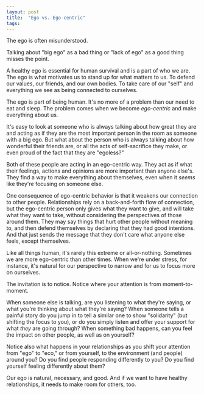 ```yaml
---
layout: post
title:  "Ego vs. Ego-centric"
tags: 
---
```


The ego is often misunderstood.

Talking about "big ego" as a bad thing or "lack of ego" as a good thing misses the point.

A healthy ego is essential for human survival and is a part of who we are. The ego is what motivates us to stand up for what matters to us. To defend our values, our friends, and our own bodies. To take care of our "self" and everything we see as being connected to ourselves.

The ego is part of being human. It's no more of a problem than our need to eat and sleep. The problem comes when we become *ego-centric* and make everything about us.

It's easy to look at someone who is always talking about how great they are and acting as if they are the most important person in the room as someone with a big ego. But what about the person who is always talking about how wonderful their friends are, or all the acts of self-sacrifice they make, or even proud of the fact that they are "egoless?"

Both of these people are acting in an ego-centric way. They act as if what their feelings, actions and opinions are more important than anyone else's. They find a way to make everything about themselves, even when it *seems* like they're focusing on someone else.

One consequence of ego-centric behavior is that it weakens our connection to other people. Relationships rely on a back-and-forth flow of connection, but the ego-centric person only gives what they want to give, and will take what they want to take, without considering the perspectives of those around them. They may say things that hurt other people without meaning to, and then defend themselves by declaring that they had good intentions. And that just sends the message that they don't care what anyone else feels, except themselves.

Like all things human, it's rarely this extreme or all-or-nothing. Sometimes we are more ego-centric than other times. When we're under stress, for instance, it's natural for our perspective to narrow and for us to focus more on ourselves.

The invitation is to notice. Notice where your attention is from moment-to-moment.

When someone else is talking, are you listening to what they're saying, or what you're thinking about what they're saying? When someone tells a painful story do you jump in to tell a similar one to show "solidarity" (but shifting the focus to you), or do you simply listen and offer your support for what *they* are going through? When something bad happens, can you feel the impact on other people, as well as on yourself?

Notice also what happens in your relationships as you shift your attention from "ego" to "eco," or from yourself, to the environment (and people) around you? Do you find people responding differently to you? Do you find yourself feeling differently about them?

Our ego is natural, necessary, and good. And if we want to have healthy relationships, it needs to make room for others, too.